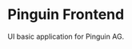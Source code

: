 # Pinguin Frontend

UI basic application for Pinguin AG.

<!-- NODE_ENV=production NODE_OPTIONS=--max-old-space-size=4096 ng build jira-client --prod -->
